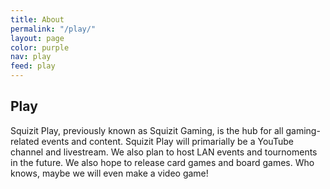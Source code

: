 ```yaml
---
title: About
permalink: "/play/"
layout: page
color: purple
nav: play
feed: play
---
```


## Play
Squizit Play, previously known as Squizit Gaming, is the hub for all gaming-related events and content. Squizit Play will primarially be a YouTube channel and livestream. We also plan to host LAN events and tournoments in the future. We also hope to release card games and board games. Who knows, maybe we will even make a video game!
